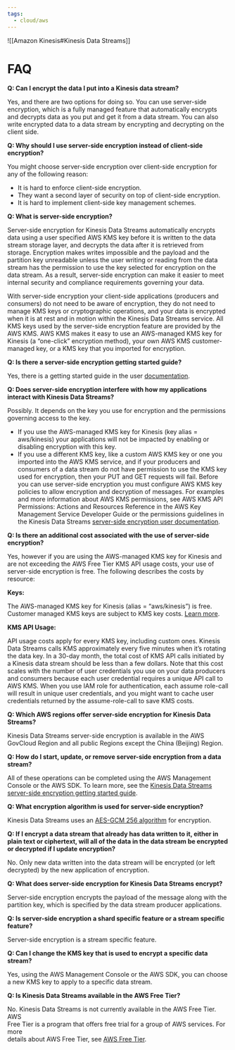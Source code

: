 ```yaml
---
tags:
  - cloud/aws
---
```

![[Amazon Kinesis#Kinesis Data Streams]]

# FAQ
**Q: Can I encrypt the data I put into a Kinesis data stream?**

Yes, and there are two options for doing so. You can use server-side encryption, which is a fully managed feature that automatically encrypts and decrypts data as you put and get it from a data stream. You can also write encrypted data to a data stream by encrypting and decrypting on the client side.  

**Q: Why should I use server-side encryption instead of client-side encryption?**

You might choose server-side encryption over client-side encryption for any of the following reason:

- It is hard to enforce client-side encryption.
- They want a second layer of security on top of client-side encryption.
- It is hard to implement client-side key management schemes.

**Q: What is server-side encryption?**

Server-side encryption for Kinesis Data Streams automatically encrypts data using a user specified AWS KMS key before it is written to the data stream storage layer, and decrypts the data after it is retrieved from storage. Encryption makes writes impossible and the payload and the partition key unreadable unless the user writing or reading from the data stream has the permission to use the key selected for encryption on the data stream. As a result, server-side encryption can make it easier to meet internal security and compliance requirements governing your data.

With server-side encryption your client-side applications (producers and consumers) do not need to be aware of encryption, they do not need to manage KMS keys or cryptographic operations, and your data is encrypted when it is at rest and in motion within the Kinesis Data Streams service. All KMS keys used by the server-side encryption feature are provided by the AWS KMS. AWS KMS makes it easy to use an AWS-managed KMS key for Kinesis (a “one-click” encryption method), your own AWS KMS customer-managed key, or a KMS key that you imported for encryption.  

**Q: Is there a server-side encryption getting started guide?**

Yes, there is a getting started guide in the user [documentation](https://docs.aws.amazon.com/streams/latest/dev/server-side-encryption.html).

**Q: Does server-side encryption interfere with how my applications interact with Kinesis Data Streams?**

Possibly. It depends on the key you use for encryption and the permissions governing access to the key.

- If you use the AWS-managed KMS key for Kinesis (key alias = aws/kinesis) your applications will not be impacted by enabling or disabling encryption with this key.
- If you use a different KMS key, like a custom AWS KMS key or one you imported into the AWS KMS service, and if your producers and consumers of a data stream do not have permission to use the KMS key used for encryption, then your PUT and GET requests will fail. Before you can use server-side encryption you must configure AWS KMS key policies to allow encryption and decryption of messages. For examples and more information about AWS KMS permissions, see AWS KMS API Permissions: Actions and Resources Reference in the AWS Key Management Service Developer Guide or the permissions guidelines in the Kinesis Data Streams [server-side encryption user documentation](https://docs.aws.amazon.com/streams/latest/dev/server-side-encryption.html).

**Q: Is there an additional cost associated with the use of server-side encryption?**

Yes, however if you are using the AWS-managed KMS key for Kinesis and are not exceeding the AWS Free Tier KMS API usage costs, your use of server-side encryption is free. The following describes the costs by resource:

**Keys:**

The AWS-managed KMS key for Kinesis (alias = “aws/kinesis”) is free.  
Customer managed KMS keys are subject to KMS key costs. [Learn more](https://aws.amazon.com/kms/pricing/).

**KMS API Usage:**

API usage costs apply for every KMS key, including custom ones. Kinesis Data Streams calls KMS approximately every five minutes when it’s rotating the data key. In a 30-day month, the total cost of KMS API calls initiated by a Kinesis data stream should be less than a few dollars. Note that this cost scales with the number of user credentials you use on your data producers and consumers because each user credential requires a unique API call to AWS KMS. When you use IAM role for authentication, each assume role-call will result in unique user credentials, and you might want to cache user credentials returned by the assume-role-call to save KMS costs.  

**Q: Which AWS regions offer server-side encryption for Kinesis Data Streams?**

Kinesis Data Streams server-side encryption is available in the AWS GovCloud Region and all public Regions except the China (Beijing) Region.

**Q: How do I start, update, or remove server-side encryption from a data stream?**

All of these operations can be completed using the AWS Management Console or the AWS SDK. To learn more, see the [Kinesis Data Streams server-side encryption getting started guide](https://docs.aws.amazon.com/streams/latest/dev/server-side-encryption.html).

**Q: What encryption algorithm is used for server-side encryption?**

Kinesis Data Streams uses an [AES-GCM 256 algorithm](https://docs.aws.amazon.com/kms/latest/developerguide/crypto-intro.html) for encryption.

**Q: If I encrypt a data stream that already has data written to it, either in plain text or ciphertext, will all of the data in the data stream be encrypted or decrypted if I update encryption?**

No. Only new data written into the data stream will be encrypted (or left decrypted) by the new application of encryption.

**Q: What does server-side encryption for Kinesis Data Streams encrypt?**

Server-side encryption encrypts the payload of the message along with the partition key, which is specified by the data stream producer applications.

**Q: Is server-side encryption a shard specific feature or a stream specific feature?**

Server-side encryption is a stream specific feature.

**Q: Can I change the KMS key that is used to encrypt a specific data stream?**

Yes, using the AWS Management Console or the AWS SDK, you can choose a new KMS key to apply to a specific data stream.

**Q: Is Kinesis Data Streams available in the AWS Free Tier?**

No. Kinesis Data Streams is not currently available in the AWS Free Tier. AWS  
Free Tier is a program that offers free trial for a group of AWS services. For more  
details about AWS Free Tier, see [AWS Free Tier](https://aws.amazon.com/free/).